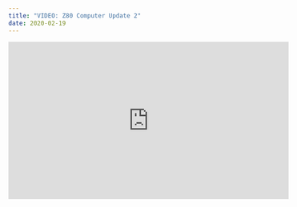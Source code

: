 ```yaml
---
title: "VIDEO: Z80 Computer Update 2"
date: 2020-02-19
---
```

<iframe width="560" height="315" src="https://www.youtube.com/embed/45sy1QpXqVY" frameborder="0" allow="accelerometer; autoplay; encrypted-media; gyroscope; picture-in-picture" allowfullscreen></iframe>
